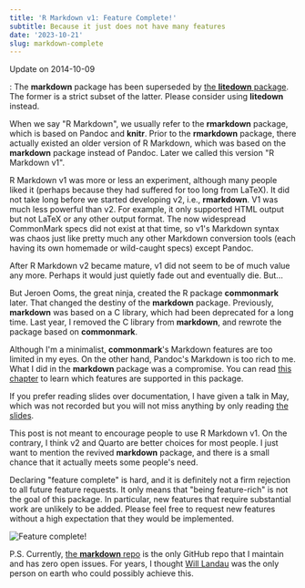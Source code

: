 ```yaml
---
title: 'R Markdown v1: Feature Complete!'
subtitle: Because it just does not have many features
date: '2023-10-21'
slug: markdown-complete
---
```


Update on 2014-10-09

:   The **markdown** package has been superseded by [the **litedown**
    package](https://github.com/yihui/litedown). The former is a strict subset
    of the latter. Please consider using **litedown** instead.

When we say "R Markdown", we usually refer to the **rmarkdown** package, which
is based on Pandoc and **knitr**. Prior to the **rmarkdown** package, there
actually existed an older version of R Markdown, which was based on the
**markdown** package instead of Pandoc. Later we called this version "R Markdown
v1".

R Markdown v1 was more or less an experiment, although many people liked it
(perhaps because they had suffered for too long from LaTeX). It did not take
long before we started developing v2, i.e., **rmarkdown**. V1 was much less
powerful than v2. For example, it only supported HTML output but not LaTeX or
any other output format. The now widespread CommonMark specs did not exist at
that time, so v1's Markdown syntax was chaos just like pretty much any other
Markdown conversion tools (each having its own homemade or wild-caught specs)
except Pandoc.

After R Markdown v2 became mature, v1 did not seem to be of much value any more.
Perhaps it would just quietly fade out and eventually die. But...

But Jeroen Ooms, the great ninja, created the R package **commonmark** later.
That changed the destiny of the **markdown** package. Previously, **markdown**
was based on a C library, which had been deprecated for a long time. Last year,
I removed the C library from **markdown**, and rewrote the package based on
**commonmark**.

Although I'm a minimalist, **commonmark**'s Markdown features are too limited in
my eyes. On the other hand, Pandoc's Markdown is too rich to me. What I did in
the **markdown** package was a compromise. You can read [this
chapter](https://yihui.org/litedown/#chp:syntax) to learn which features are
supported in this package.

If you prefer reading slides over documentation, I have given a talk in May,
which was not recorded but you will not miss anything by only reading [the
slides](https://slides.yihui.org/2023-philly-markdown.html).

This post is not meant to encourage people to use R Markdown v1. On the
contrary, I think v2 and Quarto are better choices for most people. I just want
to mention the revived **markdown** package, and there is a small chance that it
actually meets some people's need.

Declaring "feature complete" is hard, and it is definitely not a firm rejection
to all future feature requests. It only means that "being feature-rich" is not
the goal of this package. In particular, new features that require substantial
work are unlikely to be added. Please feel free to request new features without
a high expectation that they would be implemented.

![Feature complete!](https://slides.yihui.org/gif/table-cloth.gif)

P.S. Currently, [the **markdown** repo](https://github.com/rstudio/markdown) is
the only GitHub repo that I maintain and has zero open issues. For years, I
thought [Will
Landau](https://github.com/ropensci/targets/issues/503#issuecomment-856264236)
was the only person on earth who could possibly achieve this.
